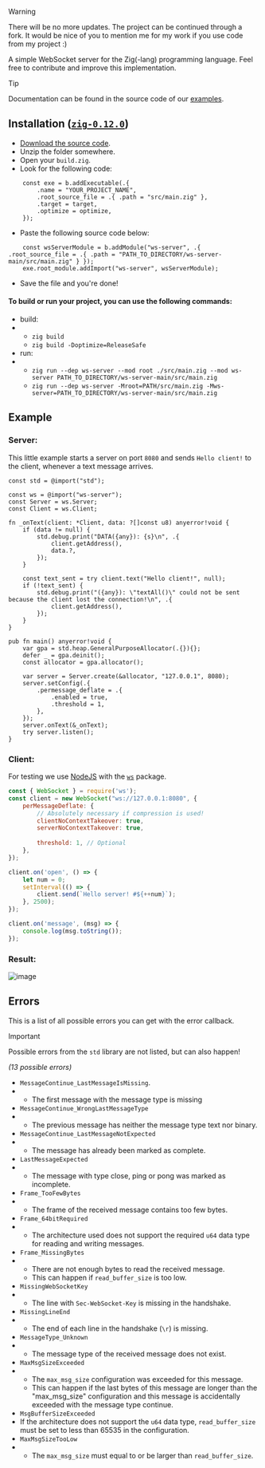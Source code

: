 > [!WARNING]
> There will be no more updates. The project can be continued through a fork. It would be nice of you to mention me for my work if you use code from my project :)

A simple WebSocket server for the Zig(-lang) programming language. Feel free to contribute and improve this implementation.

> [!TIP]
> Documentation can be found in the source code of our [examples](https://github.com/ws-zig/ws-server/blob/a0bc7ccf59d378cb23d8e0525dd0cf4db80ee102/examples).

## Installation ([`zig-0.12.0`](https://github.com/ziglang/zig/releases/tag/0.12.0))
- [Download the source code](https://github.com/ws-zig/ws-server/archive/refs/heads/main.zip).
- Unzip the folder somewhere.
- Open your `build.zig`.
- Look for the following code:
```zig
    const exe = b.addExecutable(.{
        .name = "YOUR_PROJECT_NAME",
        .root_source_file = .{ .path = "src/main.zig" },
        .target = target,
        .optimize = optimize,
    });
```
- Paste the following source code below:
```zig
    const wsServerModule = b.addModule("ws-server", .{ .root_source_file = .{ .path = "PATH_TO_DIRECTORY/ws-server-main/src/main.zig" } });
    exe.root_module.addImport("ws-server", wsServerModule);
```
- Save the file and you're done!

#### To build or run your project, you can use the following commands:
- build:
- - `zig build`
  - `zig build -Doptimize=ReleaseSafe`
- run:
- - `zig run --dep ws-server --mod root ./src/main.zig --mod ws-server PATH_TO_DIRECTORY/ws-server-main/src/main.zig`
  - `zig run --dep ws-server -Mroot=PATH/src/main.zig -Mws-server=PATH_TO_DIRECTORY/ws-server-main/src/main.zig`

## Example
### Server:
This little example starts a server on port `8080` and sends `Hello client!` to the client, whenever a text message arrives.
```zig
const std = @import("std");

const ws = @import("ws-server");
const Server = ws.Server;
const Client = ws.Client;

fn _onText(client: *Client, data: ?[]const u8) anyerror!void {
    if (data != null) {
        std.debug.print("DATA({any}): {s}\n", .{
            client.getAddress(),
            data.?,
        });
    }

    const text_sent = try client.text("Hello client!", null);
    if (!text_sent) {
        std.debug.print("({any}): \"textAll()\" could not be sent because the client lost the connection!\n", .{
            client.getAddress(),
        });
    }
}

pub fn main() anyerror!void {
    var gpa = std.heap.GeneralPurposeAllocator(.{}){};
    defer _ = gpa.deinit();
    const allocator = gpa.allocator();

    var server = Server.create(&allocator, "127.0.0.1", 8080);
    server.setConfig(.{
        .permessage_deflate = .{
            .enabled = true,
            .threshold = 1,
        },
    });
    server.onText(&_onText);
    try server.listen();
}
```

### Client:
For testing we use [NodeJS](https://nodejs.org/) with the [`ws`](https://www.npmjs.com/package/ws) package.
```js
const { WebSocket } = require('ws');
const client = new WebSocket("ws://127.0.0.1:8080", {
    perMessageDeflate: {
        // Absolutely necessary if compression is used!
        clientNoContextTakeover: true,
        serverNoContextTakeover: true,
        
        threshold: 1, // Optional
    },
});

client.on('open', () => {
    let num = 0;
    setInterval(() => {
        client.send(`Hello server! #${++num}`);
    }, 2500);
});

client.on('message', (msg) => {
    console.log(msg.toString());
});
```

### Result:
![image](https://github.com/ws-zig/ws-server/assets/154023155/fbcea6fb-58e0-41ea-822c-abc3c9497c29)

## Errors
This is a list of all possible errors you can get with the error callback.

> [!IMPORTANT]
> Possible errors from the `std` library are not listed, but can also happen!

_(13 possible errors)_
- `MessageContinue_LastMessageIsMissing`.
- - The first message with the message type is missing
- `MessageContinue_WrongLastMessageType`
- - The previous message has neither the message type text nor binary.
- `MessageContinue_LastMessageNotExpected`
- - The message has already been marked as complete.
- `LastMessageExpected`
- - The message with type close, ping or pong was marked as incomplete.
- `Frame_TooFewBytes`
- - The frame of the received message contains too few bytes.
- `Frame_64bitRequired`
- - The architecture used does not support the required `u64` data type for reading and writing messages.
- `Frame_MissingBytes`
- - There are not enough bytes to read the received message.
  - This can happen if `read_buffer_size` is too low.
- `MissingWebSocketKey`
- - The line with `Sec-WebSocket-Key` is missing in the handshake.
- `MissingLineEnd`
- - The end of each line in the handshake (`\r`) is missing.
- `MessageType_Unknown`
- - The message type of the received message does not exist.
- `MaxMsgSizeExceeded`
- - The `max_msg_size` configuration was exceeded for this message.
  - This can happen if the last bytes of this message are longer than the "max_msg_size" configuration and this message is accidentally exceeded with the message type continue.
- `MsgBufferSizeExceeded`
- If the architecture does not support the `u64` data type, `read_buffer_size` must be set to less than 65535 in the configuration.
- `MaxMsgSizeTooLow`
- - The `max_msg_size` must equal to or be larger than `read_buffer_size`.
